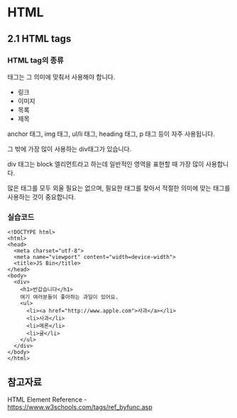 # HTML

## 2.1 HTML tags

### HTML tag의 종류

태그는 그 의미에 맞춰서 사용해야 합니다.

* 링크
* 이미지
* 목록
* 제목

anchor 태그, img 태그, ul/li 태그, heading 태그, p 태그 등이 자주 사용됩니다.

그 밖에 가장 많이 사용하는 div태그가 있습니다.

div 태그는 block 엘리먼트라고 하는데 일반적인 영역을 표현할 때 가장 많이 사용합니다. 

많은 태그를 모두 외울 필요는 없으며, 필요한 태그를 찾아서 적절한 의미에 맞는 태그를 사용하는 것이 중요합니다.


### 실습코드
```
<!DOCTYPE html>
<html>
<head>
  <meta charset="utf-8">
  <meta name="viewport" content="width=device-width">
  <title>JS Bin</title>
</head>
<body>
  <div>
    <h1>반갑습니다</h1>
    여기 여러분들이 좋아하는 과일이 있어요.
    <ul>
      <li><a href="http://www.apple.com">사과</a></li>
      <li>사과</li>
      <li>메론</li>
      <li>귤</li>
    </ul>
  </div>
</body>
</html>
```

## 참고자료
HTML Element Reference - https://www.w3schools.com/tags/ref_byfunc.asp
